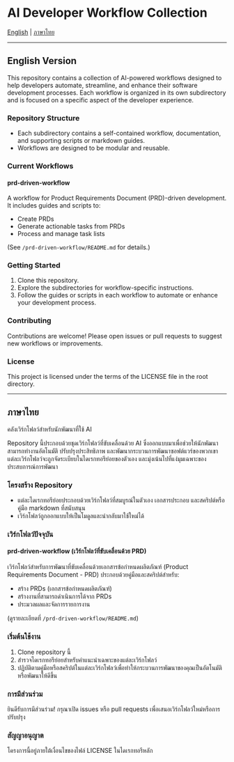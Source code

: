 # AI Developer Workflow Collection

[English](#english) | [ภาษาไทย](#thai)

---

## <a name="english"></a>English Version

This repository contains a collection of AI-powered workflows designed to help developers automate, streamline, and enhance their software development processes. Each workflow is organized in its own subdirectory and is focused on a specific aspect of the developer experience.

### Repository Structure

- Each subdirectory contains a self-contained workflow, documentation, and supporting scripts or markdown guides.
- Workflows are designed to be modular and reusable.

### Current Workflows

#### prd-driven-workflow
A workflow for Product Requirements Document (PRD)-driven development. It includes guides and scripts to:
- Create PRDs
- Generate actionable tasks from PRDs
- Process and manage task lists

(See `/prd-driven-workflow/README.md` for details.)

### Getting Started

1. Clone this repository.
2. Explore the subdirectories for workflow-specific instructions.
3. Follow the guides or scripts in each workflow to automate or enhance your development process.

### Contributing

Contributions are welcome! Please open issues or pull requests to suggest new workflows or improvements.

### License

This project is licensed under the terms of the LICENSE file in the root directory.

---

## <a name="thai"></a>ภาษาไทย

คลังเวิร์กโฟลว์สำหรับนักพัฒนาที่ใช้ AI

Repository นี้ประกอบด้วยชุดเวิร์กโฟลว์ที่ขับเคลื่อนด้วย AI ซึ่งออกแบบมาเพื่อช่วยให้นักพัฒนาสามารถทำงานอัตโนมัติ ปรับปรุงประสิทธิภาพ และพัฒนากระบวนการพัฒนาซอฟต์แวร์ของพวกเขา แต่ละเวิร์กโฟลว์จะถูกจัดระเบียบในไดเรกทอรีย่อยของตัวเอง และมุ่งเน้นไปที่แง่มุมเฉพาะของประสบการณ์การพัฒนา

### โครงสร้าง Repository

- แต่ละไดเรกทอรีย่อยประกอบด้วยเวิร์กโฟลว์ที่สมบูรณ์ในตัวเอง เอกสารประกอบ และสคริปต์หรือคู่มือ markdown ที่สนับสนุน
- เวิร์กโฟลว์ถูกออกแบบให้เป็นโมดูลและนำกลับมาใช้ใหม่ได้

### เวิร์กโฟลว์ปัจจุบัน

#### prd-driven-workflow (เวิร์กโฟลว์ที่ขับเคลื่อนด้วย PRD)
เวิร์กโฟลว์สำหรับการพัฒนาที่ขับเคลื่อนด้วยเอกสารข้อกำหนดผลิตภัณฑ์ (Product Requirements Document - PRD) ประกอบด้วยคู่มือและสคริปต์สำหรับ:
- สร้าง PRDs (เอกสารข้อกำหนดผลิตภัณฑ์)
- สร้างงานที่สามารถดำเนินการได้จาก PRDs
- ประมวลผลและจัดการรายการงาน

(ดูรายละเอียดที่ `/prd-driven-workflow/README.md`)

### เริ่มต้นใช้งาน

1. Clone repository นี้
2. สำรวจไดเรกทอรีย่อยสำหรับคำแนะนำเฉพาะของแต่ละเวิร์กโฟลว์
3. ปฏิบัติตามคู่มือหรือสคริปต์ในแต่ละเวิร์กโฟลว์เพื่อทำให้กระบวนการพัฒนาของคุณเป็นอัตโนมัติหรือพัฒนาให้ดีขึ้น

### การมีส่วนร่วม

ยินดีรับการมีส่วนร่วม! กรุณาเปิด issues หรือ pull requests เพื่อเสนอเวิร์กโฟลว์ใหม่หรือการปรับปรุง

### สัญญาอนุญาต

โครงการนี้อยู่ภายใต้เงื่อนไขของไฟล์ LICENSE ในไดเรกทอรีหลัก